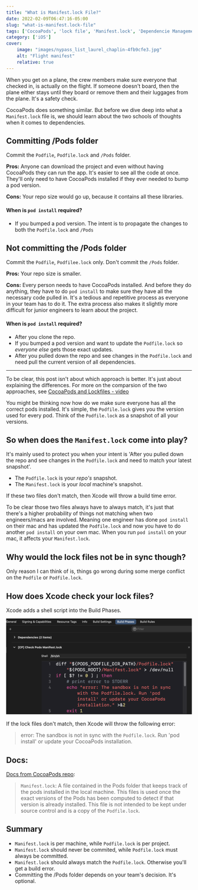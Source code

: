 ```yaml
---
title: "What is Manifest.lock File?"
date: 2022-02-09T06:47:16-05:00
slug: "what-is-manifest.lock-file"
tags: ['CocoaPods', 'lock file', 'Manifest.lock', 'Dependencie Management']
category: ['iOS']
cover: 
    image: "images/nypass_list_laurel_chaplin-4fb9cfe3.jpg"
    alt: "Flight manifest"
    relative: true
---
```


When you get on a plane, the crew members make sure everyone that checked in, is actually on the flight. If someone doesn't board, then the plane either stays until they board or remove them and their luggages from the plane. It's a safety check. 

CocoaPods does something similar. But before we dive deep into what a `Manifest.lock` file is, we should learn about the two schools of thoughts when it comes to dependencies. 

## Committing /Pods folder
Commit the `Podfile`, `Podfile.lock` and `/Pods` folder. 

**Pros:** Anyone can download the project and even without having CocoaPods they can run the app. It's easier to see all the code at once. They'll only need to have CocoaPods installed if they ever needed to bump a pod version. 

**Cons:** Your repo size would go up, because it contains all these libraries. 

#### When is `pod install` required?
- If you bumped a pod version. The intent is to propagate the changes to both the `Podfile.lock` and `/Pods` 

## Not committing the /Pods folder
Commit the `Podfile`, `Podfilee.lock` only. Don't commit the `/Pods` folder.

**Pros:** Your repo size is smaller. 

**Cons:** Every person needs to have CocoaPods installed. And before they do anything, they have to do `pod install` to make sure they have all the necessary code pulled in. It's a tedious and repetitive process as everyone in your team has to do it. The extra process also makes it slightly more difficult for junior engineers to learn about the project. 

#### When is `pod install` required?
- After you clone the repo.
- If you bumped a pod version and want to update the `Podfile.lock` so _everyone else_ gets those exact updates.
- After you pulled down the repo and see changes in the `Podfile.lock` and need pull the current version of all dependencies.
----

To be clear, this post isn't about which approach is better. It's just about explaining the differences. For more on the comparsion of the two approaches, see [CocoaPods and Lockfiles - video](https://www.youtube.com/watch?v=H-zK1mEwTe0)

You might be thinking now how do we make sure everyone has all the correct pods installed. It's simple, the `Podfile.lock` gives you the version used for every pod. Think of the `Podfile.lock` as a snapshot of all your versions. 

## So when does the `Manifest.lock` come into play? 

It's mainly used to protect you when your intent is 'After you pulled down the repo and see changes in the `Podfile.lock` and need to match your latest snapshot'. 

- The `Podfile.lock` is your _repo's_ snapshot.
- The `Manifest.lock` is your _local_ machine's snapshot. 

If these two files don't match, then Xcode will throw a build time error. 

To be clear those two files always have to always match, it's just that there's a higher probability of things not matching when two engineers/macs are involved. Meaning one engineer has done `pod install` on their mac and has updated the `Podfile.lock` and now you have to do another `pod install` on your own mac. When you run `pod install` on your mac, it affects your `Manifest.lock`. 

## Why would the lock files not be in sync though?
Only reason I can think of is, things go wrong during some merge conflict on the `Podfile` or `Podfile.lock`.

## How does Xcode check your lock files?

Xcode adds a shell script into the Build Phases.

![Xcode lock file checks](images/Xcode-build-rule-manifest-check.png "Xcode - lock file checks during build phase")

If the lock files don't match, then Xcode will throw the following error: 

> error: The sandbox is not in sync with the `Podfile.lock`. Run 'pod install' or update your CocoaPods installation.

## Docs: 

[Docs from CocoaPods repo](https://github.com/CocoaPods/CocoaPods/blob/master/lib/cocoapods/installer.rb#L21-L25): 

>  `Manifest.lock`: A file contained in the Pods folder that keeps track of
>  the pods installed in the local machine. This files is used once the
>  exact versions of the Pods has been computed to detect if that version
>  is already installed. This file is not intended to be kept under source
>  control and is a copy of the `Podfile.lock`.

## Summary

- `Manifest.lock` is per machine, while `Podfile.lock` is per project. 
- `Manifest.lock` should never be commited, while `Podfile.lock` must always be committed. 
- `Manifest.lock` should always match the `Podfile.lock`. Otherwise you'll get a build error.
- Committing the /Pods folder depends on your team's decision. It's optional. 